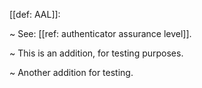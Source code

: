 [[def: AAL]]:

~ See: [[ref: authenticator assurance level]].

~ This is an addition, for testing purposes.

~ Another addition for testing.
